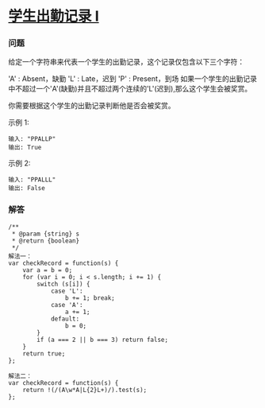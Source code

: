 # [学生出勤记录 I](https://leetcode-cn.com/problems/student-attendance-record-i)

### 问题

给定一个字符串来代表一个学生的出勤记录，这个记录仅包含以下三个字符：

'A' : Absent，缺勤
'L' : Late，迟到
'P' : Present，到场
如果一个学生的出勤记录中不超过一个'A'(缺勤)并且不超过两个连续的'L'(迟到),那么这个学生会被奖赏。

你需要根据这个学生的出勤记录判断他是否会被奖赏。

示例 1:

```
输入: "PPALLP"
输出: True
```
示例 2:

```
输入: "PPALLL"
输出: False
```

### 解答

```
/**
 * @param {string} s
 * @return {boolean}
 */
解法一：
var checkRecord = function(s) {
    var a = b = 0;
    for (var i = 0; i < s.length; i += 1) {
        switch (s[i]) {
            case 'L':
                b += 1; break;
            case 'A':
                a += 1;
            default:
                b = 0;
        }
        if (a === 2 || b === 3) return false;
    }
    return true;
};

解法二：
var checkRecord = function(s) {
    return !(/(A\w*A|L{2}L+)/).test(s);
};
```